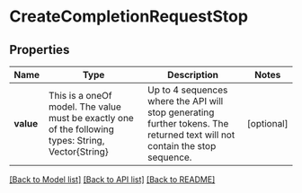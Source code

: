 # CreateCompletionRequestStop



## Properties
Name | Type | Description | Notes
------------ | ------------- | ------------- | -------------
**value** | This is a oneOf model. The value must be exactly one of the following types: String, Vector{String} | Up to 4 sequences where the API will stop generating further tokens. The returned text will not contain the stop sequence.  | [optional] 




[[Back to Model list]](../README.md#models) [[Back to API list]](../README.md#api-endpoints) [[Back to README]](../README.md)


